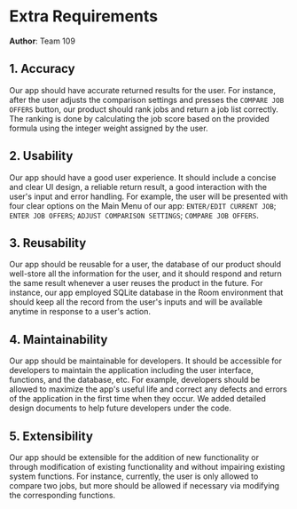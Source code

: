 # Extra Requirements

**Author**: Team 109

## 1. Accuracy
Our app should have accurate returned results for the user. For instance, after the user adjusts the comparison settings and presses the `COMPARE JOB OFFERS` button, our product should rank jobs and return a job list correctly. The ranking is done by calculating the job score based on the provided formula using the integer weight assigned by the user.

## 2. Usability
Our app should have a good user experience. It should include a concise and clear UI design, a reliable return result, a good interaction with the user's input and error handling. For example, the user will be presented with four clear options on the Main Menu of our app: `ENTER/EDIT CURRENT JOB`; `ENTER JOB OFFERS`; `ADJUST COMPARISON SETTINGS`; `COMPARE JOB OFFERS`.

## 3. Reusability
Our app should be reusable for a user, the database of our product should well-store all the information for the user, and it should respond and return the same result whenever a user reuses the product in the future. For instance, our app employed SQLite database in the Room environment that should keep all the record from the user's inputs and will be available anytime in response to a user's action.

## 4. Maintainability
Our app should be maintainable for developers. It should be accessible for developers to maintain the application including the user interface, functions, and the database, etc. For example, developers should be allowed to maximize the app's useful life and correct any defects and errors of the application in the first time when they occur. We added detailed design documents to help future developers under the code.

## 5. Extensibility
Our app should be extensible for the addition of new functionality or through modification of existing functionality and without impairing existing system functions. For instance, currently, the user is only allowed to compare two jobs, but more should be allowed if necessary via modifying the corresponding functions. 
